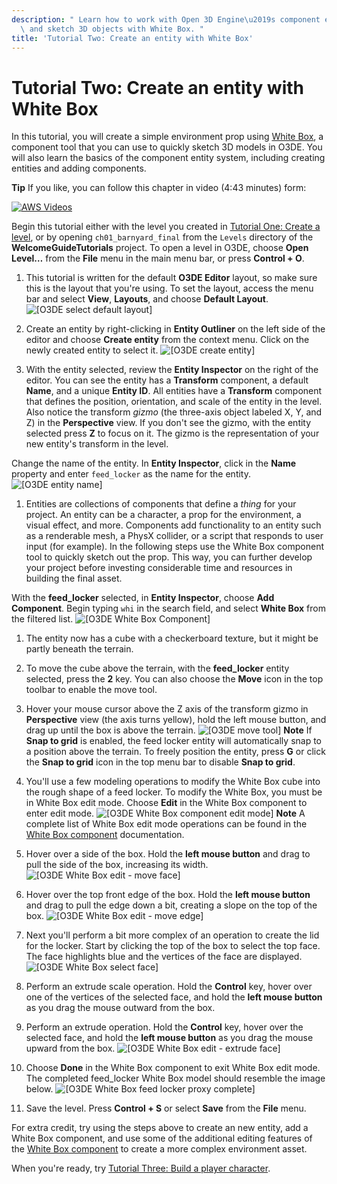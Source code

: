 ```yaml
---
description: " Learn how to work with Open 3D Engine\u2019s component entity system\
  \ and sketch 3D objects with White Box. "
title: 'Tutorial Two: Create an entity with White Box'
---
```

# Tutorial Two: Create an entity with White Box<a name="tutor-ch02-create-an-entity"></a>

In this tutorial, you will create a simple environment prop using [White Box](/docs/userguide/gem-white-box), a component tool that you can use to quickly sketch 3D models in O3DE\. You will also learn the basics of the component entity system, including creating entities and adding components\.

**Tip**
If you like, you can follow this chapter in video \(4:43 minutes\) form:

[![AWS Videos](https://img.youtube.com/vi/https://www.youtube.com/embed/em15_n28R-k?rel=0/0.jpg)](http://www.youtube.com/watch?v=https://www.youtube.com/embed/em15_n28R-k?rel=0)

Begin this tutorial either with the level you created in [Tutorial One: Create a level](tutor-ch01-create-a-level.md), or by opening `ch01_barnyard_final` from the `Levels` directory of the **WelcomeGuideTutorials** project\. To open a level in O3DE, choose **Open Level…​** from the **File** menu in the main menu bar, or press **Control \+ O**\.

1.  This tutorial is written for the default **O3DE Editor** layout, so make sure this is the layout that you're using\. To set the layout, access the menu bar and select **View**, **Layouts**, and choose **Default Layout**\.
![\[O3DE select default layout\]](/images/welcomeguide/ui-default-layout-1.25.png)

1.  Create an entity by right\-clicking in **Entity Outliner** on the left side of the editor and choose **Create entity** from the context menu\. Click on the newly created entity to select it\.
![\[O3DE create entity\]](/images/welcomeguide/ui-create-entity-1.25.png)

1.  With the entity selected, review the **Entity Inspector** on the right of the editor\. You can see the entity has a **Transform** component, a default **Name**, and a unique **Entity ID**\. All entities have a **Transform** component that defines the position, orientation, and scale of the entity in the level\. Also notice the transform *gizmo* \(the three\-axis object labeled X, Y, and Z\) in the **Perspective** view\. If you don't see the gizmo, with the entity selected press **Z** to focus on it\. The gizmo is the representation of your new entity's transform in the level\.

   Change the name of the entity\. In **Entity Inspector**, click in the **Name** property and enter `feed_locker` as the name for the entity\.
![\[O3DE entity name\]](/images/welcomeguide/ui-entity-name-1.25.png)

1.  Entities are collections of components that define a *thing* for your project\. An entity can be a character, a prop for the environment, a visual effect, and more\. Components add functionality to an entity such as a renderable mesh, a PhysX collider, or a script that responds to user input \(for example\)\. In the following steps use the White Box component tool to quickly sketch out the prop\. This way, you can further develop your project before investing considerable time and resources in building the final asset\.

   With the **feed\_locker** selected, in **Entity Inspector**, choose **Add Component**\. Begin typing `whi` in the search field, and select **White Box** from the filtered list\.
![\[O3DE White Box Component\]](/images/welcomeguide/ui-white-box-component-1.25.png)

1.  The entity now has a cube with a checkerboard texture, but it might be partly beneath the terrain\.

   1.  To move the cube above the terrain, with the **feed\_locker** entity selected, press the **2** key\. You can also choose the **Move** icon in the top toolbar to enable the move tool\.

   1.  Hover your mouse cursor above the Z axis of the transform gizmo in **Perspective** view \(the axis turns yellow\), hold the left mouse button, and drag up until the box is above the terrain\.
![\[O3DE move tool\]](/images/welcomeguide/anim-move-entity-1.25.gif)
**Note**
If **Snap to grid** is enabled, the feed locker entity will automatically snap to a position above the terrain\. To freely position the entity, press **G** or click the **Snap to grid** icon in the top menu bar to disable **Snap to grid**\.

1.  You'll use a few modeling operations to modify the White Box cube into the rough shape of a feed locker\. To modify the White Box, you must be in White Box edit mode\. Choose **Edit** in the White Box component to enter edit mode\.
![\[O3DE White Box component edit mode\]](/images/welcomeguide/ui-white-box-edit-mode-1.26.png)
**Note**
A complete list of White Box edit mode operations can be found in the [White Box component](/docs/userguide/components/white-box) documentation\.

1.  Hover over a side of the box\. Hold the **left mouse button** and drag to pull the side of the box, increasing its width\.
![\[O3DE White Box edit - move face\]](/images/welcomeguide/anim-wb-move-face-1.25.gif)

1.  Hover over the top front edge of the box\. Hold the **left mouse button** and drag to pull the edge down a bit, creating a slope on the top of the box\.
![\[O3DE White Box edit - move edge\]](/images/welcomeguide/anim-wb-move-edge-1.25.gif)

1.  Next you'll perform a bit more complex of an operation to create the lid for the locker\. Start by clicking the top of the box to select the top face\. The face highlights blue and the vertices of the face are displayed\.
![\[O3DE White Box select face\]](/images/welcomeguide/ui-white-box-select-face-1.25.png)

1.  Perform an extrude scale operation\. Hold the **Control** key, hover over one of the vertices of the selected face, and hold the **left mouse button** as you drag the mouse outward from the box\.

1.  Perform an extrude operation\. Hold the **Control** key, hover over the selected face, and hold the **left mouse button** as you drag the mouse upward from the box\.
![\[O3DE White Box edit - extrude face\]](/images/welcomeguide/anim-wb-extrude-face-1.25.gif)

1.  Choose **Done** in the White Box component to exit White Box edit mode\. The completed feed\_locker White Box model should resemble the image below\.
![\[O3DE White Box feed locker proxy complete\]](/images/welcomeguide/ui-feed-locker-complete-1.25.png)

1.  Save the level\. Press **Control \+ S** or select **Save** from the **File** menu\.

For extra credit, try using the steps above to create an new entity, add a White Box component, and use some of the additional editing features of the [White Box component](/docs/userguide/components/white-box) to create a more complex environment asset\.

When you're ready, try [Tutorial Three: Build a player character](tutor-ch03-build-a-player-character.md)\.
